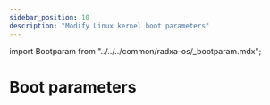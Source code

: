 ```yaml
---
sidebar_position: 10
description: "Modify Linux kernel boot parameters"
---
```


import Bootparam from "../../../common/radxa-os/\_bootparam.mdx";

# Boot parameters

<Bootparam />
